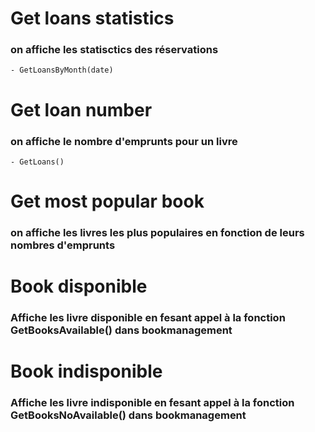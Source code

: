 # Get loans statistics

### on affiche les statisctics des réservations 

    - GetLoansByMonth(date)

# Get loan number

### on affiche le nombre d'emprunts pour un livre 

    - GetLoans()

# Get most popular book

### on affiche les livres les plus populaires en fonction de leurs nombres d'emprunts 

# Book disponible

### Affiche les livre disponible en fesant appel à la fonction GetBooksAvailable() dans bookmanagement 

# Book indisponible

### Affiche les livre indisponible en fesant appel à la fonction GetBooksNoAvailable() dans bookmanagement 

